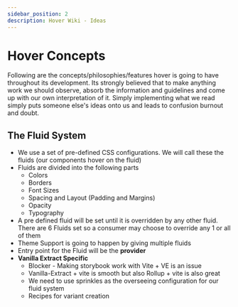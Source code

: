 ```yaml
---
sidebar_position: 2
description: Hover Wiki - Ideas
---
```


# Hover Concepts

Following are the concepts/philosophies/features hover is going to have throughout its development. Its strongly believed that to make anything work we should observe, absorb the information and guidelines and come up with our own interpretation of it. Simply implementing what we read simply puts someone else's ideas onto us and leads to confusion burnout and doubt.

## The Fluid System

- We use a set of pre-defined CSS configurations. We will call these the fluids (our components hover on the fluid)
- Fluids are divided into the following parts
  - Colors
  - Borders
  - Font Sizes
  - Spacing and Layout (Padding and Margins)
  - Opacity
  - Typography
- A pre defined fluid will be set until it is overridden by any other fluid. There are 6 Fluids set so a consumer may choose to override any 1 or all of them
- Theme Support is going to happen by giving multiple fluids
- Entry point for the Fluid will be the **provider**
- **Vanilla Extract Specific**
  - Blocker - Making storybook work with Vite + VE is an issue
  - Vanilla-Extract + vite is smooth but also Rollup + vite is also great
  - We need to use sprinkles as the overseeing configuration for our fluid system
  - Recipes for variant creation
